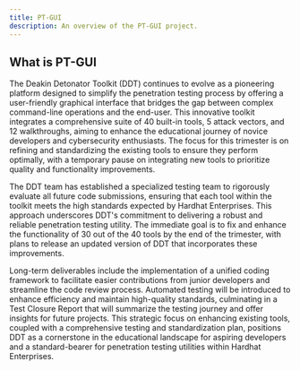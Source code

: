 ```yaml
---
title: PT-GUI
description: An overview of the PT-GUI project.
---
```


## What is PT-GUI
The Deakin Detonator Toolkit (DDT) continues to evolve as a pioneering platform designed to simplify the penetration testing process by offering a user-friendly graphical interface that bridges the gap between complex command-line operations and the end-user. This innovative toolkit integrates a comprehensive suite of 40 built-in tools, 5 attack vectors, and 12 walkthroughs, aiming to enhance the educational journey of novice developers and cybersecurity enthusiasts. The focus for this trimester is on refining and standardizing the existing tools to ensure they perform optimally, with a temporary pause on integrating new tools to prioritize quality and functionality improvements.


The DDT team has established a specialized testing team to rigorously evaluate all future code submissions, ensuring that each tool within the toolkit meets the high standards expected by Hardhat Enterprises. This approach underscores DDT's commitment to delivering a robust and reliable penetration testing utility. The immediate goal is to fix and enhance the functionality of 30 out of the 40 tools by the end of the trimester, with plans to release an updated version of DDT that incorporates these improvements.


Long-term deliverables include the implementation of a unified coding framework to facilitate easier contributions from junior developers and streamline the code review process. Automated testing will be introduced to enhance efficiency and maintain high-quality standards, culminating in a Test Closure Report that will summarize the testing journey and offer insights for future projects. This strategic focus on enhancing existing tools, coupled with a comprehensive testing and standardization plan, positions DDT as a cornerstone in the educational landscape for aspiring developers and a standard-bearer for penetration testing utilities within Hardhat Enterprises.